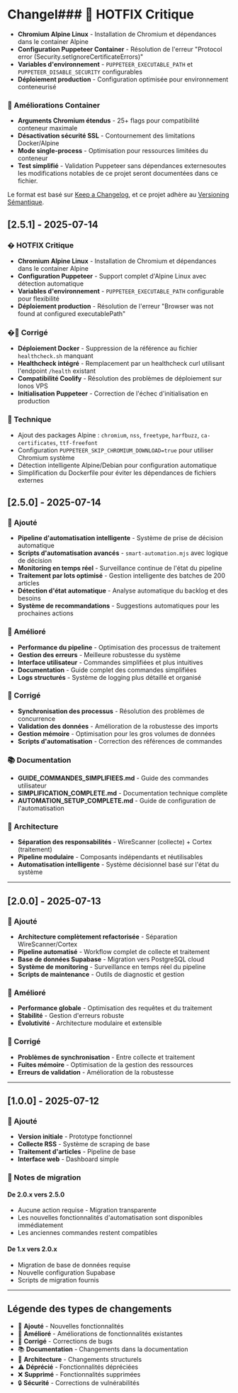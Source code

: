 # Changel### 🚨 HOTFIX Critique
- **Chromium Alpine Linux** - Installation de Chromium et dépendances dans le container Alpine
- **Configuration Puppeteer Container** - Résolution de l'erreur "Protocol error (Security.setIgnoreCertificateErrors)"
- **Variables d'environnement** - `PUPPETEER_EXECUTABLE_PATH` et `PUPPETEER_DISABLE_SECURITY` configurables
- **Déploiement production** - Configuration optimisée pour environnement conteneurisé

### 🔧 Améliorations Container
- **Arguments Chromium étendus** - 25+ flags pour compatibilité conteneur maximale
- **Désactivation sécurité SSL** - Contournement des limitations Docker/Alpine
- **Mode single-process** - Optimisation pour ressources limitées du conteneur
- **Test simplifié** - Validation Puppeteer sans dépendances externesoutes les modifications notables de ce projet seront documentées dans ce fichier.

Le format est basé sur [Keep a Changelog](https://keepachangelog.com/fr/1.0.0/),
et ce projet adhère au [Versioning Sémantique](https://semver.org/lang/fr/).

## [2.5.1] - 2025-07-14

### � HOTFIX Critique
- **Chromium Alpine Linux** - Installation de Chromium et dépendances dans le container Alpine
- **Configuration Puppeteer** - Support complet d'Alpine Linux avec détection automatique
- **Variables d'environnement** - `PUPPETEER_EXECUTABLE_PATH` configurable pour flexibilité
- **Déploiement production** - Résolution de l'erreur "Browser was not found at configured executablePath"

### �🐛 Corrigé
- **Déploiement Docker** - Suppression de la référence au fichier `healthcheck.sh` manquant
- **Healthcheck intégré** - Remplacement par un healthcheck curl utilisant l'endpoint `/health` existant
- **Compatibilité Coolify** - Résolution des problèmes de déploiement sur Ionos VPS
- **Initialisation Puppeteer** - Correction de l'échec d'initialisation en production

### 🔧 Technique
- Ajout des packages Alpine : `chromium`, `nss`, `freetype`, `harfbuzz`, `ca-certificates`, `ttf-freefont`
- Configuration `PUPPETEER_SKIP_CHROMIUM_DOWNLOAD=true` pour utiliser Chromium système
- Détection intelligente Alpine/Debian pour configuration automatique
- Simplification du Dockerfile pour éviter les dépendances de fichiers externes

## [2.5.0] - 2025-07-14

### 🚀 Ajouté
- **Pipeline d'automatisation intelligente** - Système de prise de décision automatique
- **Scripts d'automatisation avancés** - `smart-automation.mjs` avec logique de décision
- **Monitoring en temps réel** - Surveillance continue de l'état du pipeline
- **Traitement par lots optimisé** - Gestion intelligente des batches de 200 articles
- **Détection d'état automatique** - Analyse automatique du backlog et des besoins
- **Système de recommandations** - Suggestions automatiques pour les prochaines actions

### 🔧 Amélioré
- **Performance du pipeline** - Optimisation des processus de traitement
- **Gestion des erreurs** - Meilleure robustesse du système
- **Interface utilisateur** - Commandes simplifiées et plus intuitives
- **Documentation** - Guide complet des commandes simplifiées
- **Logs structurés** - Système de logging plus détaillé et organisé

### 🐛 Corrigé
- **Synchronisation des processus** - Résolution des problèmes de concurrence
- **Validation des données** - Amélioration de la robustesse des imports
- **Gestion mémoire** - Optimisation pour les gros volumes de données
- **Scripts d'automatisation** - Correction des références de commandes

### 📚 Documentation
- **GUIDE_COMMANDES_SIMPLIFIEES.md** - Guide des commandes utilisateur
- **SIMPLIFICATION_COMPLETE.md** - Documentation technique complète
- **AUTOMATION_SETUP_COMPLETE.md** - Guide de configuration de l'automatisation

### 🔄 Architecture
- **Séparation des responsabilités** - WireScanner (collecte) + Cortex (traitement)
- **Pipeline modulaire** - Composants indépendants et réutilisables
- **Automatisation intelligente** - Système décisionnel basé sur l'état du système

---

## [2.0.0] - 2025-07-13

### 🚀 Ajouté
- **Architecture complètement refactorisée** - Séparation WireScanner/Cortex
- **Pipeline automatisé** - Workflow complet de collecte et traitement
- **Base de données Supabase** - Migration vers PostgreSQL cloud
- **Système de monitoring** - Surveillance en temps réel du pipeline
- **Scripts de maintenance** - Outils de diagnostic et gestion

### 🔧 Amélioré
- **Performance globale** - Optimisation des requêtes et du traitement
- **Stabilité** - Gestion d'erreurs robuste
- **Évolutivité** - Architecture modulaire et extensible

### 🐛 Corrigé
- **Problèmes de synchronisation** - Entre collecte et traitement
- **Fuites mémoire** - Optimisation de la gestion des ressources
- **Erreurs de validation** - Amélioration de la robustesse

---

## [1.0.0] - 2025-07-12

### 🚀 Ajouté
- **Version initiale** - Prototype fonctionnel
- **Collecte RSS** - Système de scraping de base
- **Traitement d'articles** - Pipeline de base
- **Interface web** - Dashboard simple

### 📝 Notes de migration

#### De 2.0.x vers 2.5.0
- Aucune action requise - Migration transparente
- Les nouvelles fonctionnalités d'automatisation sont disponibles immédiatement
- Les anciennes commandes restent compatibles

#### De 1.x vers 2.0.x
- Migration de base de données requise
- Nouvelle configuration Supabase
- Scripts de migration fournis

---

## Légende des types de changements

- 🚀 **Ajouté** - Nouvelles fonctionnalités
- 🔧 **Amélioré** - Améliorations de fonctionnalités existantes
- 🐛 **Corrigé** - Corrections de bugs
- 📚 **Documentation** - Changements dans la documentation
- 🔄 **Architecture** - Changements structurels
- ⚠️ **Déprécié** - Fonctionnalités dépréciées
- ❌ **Supprimé** - Fonctionnalités supprimées
- 🔒 **Sécurité** - Corrections de vulnérabilités
